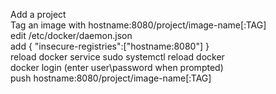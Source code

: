 Add a project  
Tag an image with hostname:8080/project/image-name[:TAG]  
edit /etc/docker/daemon.json  
add { "insecure-registries":["hostname:8080"] }  
reload docker service sudo systemctl reload docker  
docker login (enter user\password when prompted)  
push hostname:8080/project/image-name[:TAG]  
